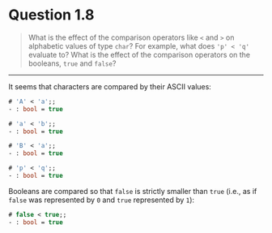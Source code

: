 # Question 1.8

> What is the effect of the comparison operators like `<` and `>` on alphabetic values of type `char`?
> For example, what does `'p' < 'q'` evaluate to?
> What is the effect of the comparison operators on the booleans, `true` and `false`?

---

It seems that characters are compared by their ASCII values:
```ocaml
# 'A' < 'a';;
- : bool = true

# 'a' < 'b';;
- : bool = true

# 'B' < 'a';;
- : bool = true

# 'p' < 'q';;
- : bool = true
```

Booleans are compared so that `false` is strictly smaller than `true` (i.e., as if `false` was represented by `0` and `true` represented by `1`):
```ocaml
# false < true;;
- : bool = true
```
